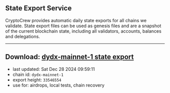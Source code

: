 ## State Export Service
CryptoCrew provides automatic daily state exports for all chains we validate. State export files can be used as genesis files and are a snapshot of the current blockchain state, including all validators, accounts, balances and delegations.

---
**Download: [dydx-mainnet-1 state export](https://dl-tyo.ccvalidators.com/SERVICE/dydx/dydx-mainnet-1_export_33546554.json)**
---

- last updated: Sat Dec 28 2024 09:59:11
- chain id: `dydx-mainnet-1`
- export height: `33546554`
- use for: airdrops, local tests, chain recovery
